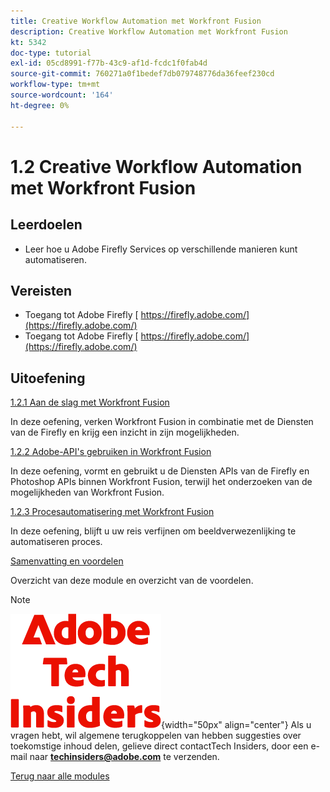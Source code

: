 ```yaml
---
title: Creative Workflow Automation met Workfront Fusion
description: Creative Workflow Automation met Workfront Fusion
kt: 5342
doc-type: tutorial
exl-id: 05cd8991-f77b-43c9-af1d-fcdc1f0fab4d
source-git-commit: 760271a0f1bedef7db079748776da36feef230cd
workflow-type: tm+mt
source-wordcount: '164'
ht-degree: 0%

---
```


# 1.2 Creative Workflow Automation met Workfront Fusion

## Leerdoelen

- Leer hoe u Adobe Firefly Services op verschillende manieren kunt automatiseren.

## Vereisten

- Toegang tot Adobe Firefly [ https://firefly.adobe.com/](https://firefly.adobe.com/)
- Toegang tot Adobe Firefly [ https://firefly.adobe.com/](https://firefly.adobe.com/)

## Uitoefening

[1.2.1 Aan de slag met Workfront Fusion](./ex1.md)

In deze oefening, verken Workfront Fusion in combinatie met de Diensten van de Firefly en krijg een inzicht in zijn mogelijkheden.

[1.2.2 Adobe-API&#39;s gebruiken in Workfront Fusion](./ex2.md)

In deze oefening, vormt en gebruikt u de Diensten APIs van de Firefly en Photoshop APIs binnen Workfront Fusion, terwijl het onderzoeken van de mogelijkheden van Workfront Fusion.

[1.2.3 Procesautomatisering met Workfront Fusion](./ex3.md)

In deze oefening, blijft u uw reis verfijnen om beeldverwezenlijking te automatiseren proces.

[Samenvatting en voordelen](./summary.md)

Overzicht van deze module en overzicht van de voordelen.

>[!NOTE]
>
>![ Indexen van de Tech ](./../../../assets/images/techinsiders.png){width="50px" align="center"}
>Als u vragen hebt, wil algemene terugkoppelen van hebben suggesties over toekomstige inhoud delen, gelieve direct contactTech Insiders, door een e-mail naar **techinsiders@adobe.com** te verzenden.

[Terug naar alle modules](../../../overview.md)
